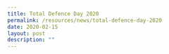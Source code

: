 ```yaml
---
title: Total Defence Day 2020
permalink: /resources/news/total-defence-day-2020
date: 2020-02-15
layout: post
description: ""
---
```

